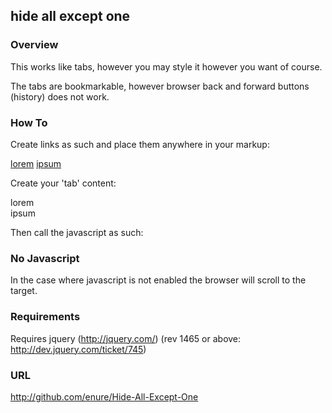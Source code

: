 ## hide all except one

### Overview

This works like tabs, however you may
style it however you want of course.

The tabs are bookmarkable, however browser
back and forward buttons (history) does not
work.

### How To

Create links as such and place them 
anywhere in your markup:

   <a href="#lorem" class="tab">lorem</a>
   <a href="#ipsum" class="tab">ipsum</a>

Create your 'tab' content:

   <div id="lorem" class="box">
     lorem
   </div>
   <div id="ipsum" class="box">
     ipsum
   </div>

Then call the javascript as such:

  <script>
    jQuery(function($){
      $.hideAllExcept('.tab', '.box');
    });
  </script>

### No Javascript

In the case where javascript is not enabled
the browser will scroll to the target.

### Requirements

Requires jquery (http://jquery.com/) (rev 1465 or above: http://dev.jquery.com/ticket/745)

### URL

http://github.com/enure/Hide-All-Except-One
